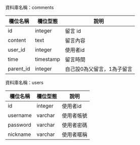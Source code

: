 資料庫名稱：comments

| 欄位名稱 | 欄位型態 | 說明 |
|----------|----------|------|
|  id  |    integer      | 留言 id   |
| content   | text | 留言內容 |
| user_id   | integer | 使用者id |
| time   | timestamp | 留言時間 |
| parent_id   | integer | 自己設0為父留言，1為子留言 |


資料庫名稱：users

| 欄位名稱 | 欄位型態 | 說明 |
|----------|----------|------|
|  id  |    integer      | 使用者id   |
| username   | varchar | 使用者帳號 |
| password   | varchar | 使用者密碼 |
| nickname   | varchar | 使用者暱稱 |
